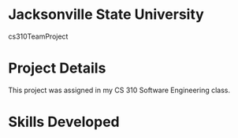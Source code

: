# Jacksonville State University
  cs310TeamProject

# Project Details
This project was assigned in my CS 310 Software Engineering class.
# Skills Developed 
